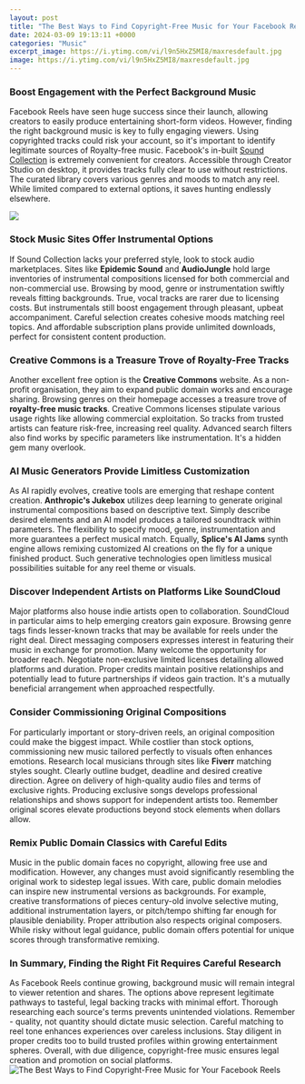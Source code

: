 ```yaml
---
layout: post
title: "The Best Ways to Find Copyright-Free Music for Your Facebook Reels"
date: 2024-03-09 19:13:11 +0000
categories: "Music"
excerpt_image: https://i.ytimg.com/vi/l9n5HxZ5MI8/maxresdefault.jpg
image: https://i.ytimg.com/vi/l9n5HxZ5MI8/maxresdefault.jpg
---
```


### Boost Engagement with the Perfect Background Music  
Facebook Reels have seen huge success since their launch, allowing creators to easily produce entertaining short-form videos. However, finding the right background music is key to fully engaging viewers. Using copyrighted tracks could risk your account, so it's important to identify legitimate sources of Royalty-free music. 
Facebook's in-built [Sound Collection](https://store.fi.io.vn/xmas-american-foxhound-dog-santa-hat-ugly-christmas-2) is extremely convenient for creators. Accessible through Creator Studio on desktop, it provides tracks fully clear to use without restrictions. The curated library covers various genres and moods to match any reel. While limited compared to external options, it saves hunting endlessly elsewhere.

![](https://i.ytimg.com/vi/ZGEWgpEbMeU/maxresdefault.jpg)
### Stock Music Sites Offer Instrumental Options
If Sound Collection lacks your preferred style, look to stock audio marketplaces. Sites like **Epidemic Sound** and **AudioJungle** hold large inventories of instrumental compositions licensed for both commercial and non-commercial use. Browsing by mood, genre or instrumentation swiftly reveals fitting backgrounds. 
True, vocal tracks are rarer due to licensing costs. But instrumentals still boost engagement through pleasant, upbeat accompaniment. Careful selection creates cohesive moods matching reel topics. And affordable subscription plans provide unlimited downloads, perfect for consistent content production.
### Creative Commons is a Treasure Trove of Royalty-Free Tracks 
Another excellent free option is the **Creative Commons** website. As a non-profit organisation, they aim to expand public domain works and encourage sharing. Browsing genres on their homepage accesses a treasure trove of **royalty-free music tracks**.
Creative Commons licenses stipulate various usage rights like allowing commercial exploitation. So tracks from trusted artists can feature risk-free, increasing reel quality. Advanced search filters also find works by specific parameters like instrumentation. It's a hidden gem many overlook.
### AI Music Generators Provide Limitless Customization  
As AI rapidly evolves, creative tools are emerging that reshape content creation. **Anthropic's Jukebox** utilizes deep learning to generate original instrumental compositions based on descriptive text. Simply describe desired elements and an AI model produces a tailored soundtrack within parameters. 
The flexibility to specify mood, genre, instrumentation and more guarantees a perfect musical match. Equally, **Splice's AI Jams** synth engine allows remixing customized AI creations on the fly for a unique finished product. Such generative technologies open limitless musical possibilities suitable for any reel theme or visuals. 
### Discover Independent Artists on Platforms Like SoundCloud
Major platforms also house indie artists open to collaboration. SoundCloud in particular aims to help emerging creators gain exposure. Browsing genre tags finds lesser-known tracks that may be available for reels under the right deal. Direct messaging composers expresses interest in featuring their music in exchange for promotion.
Many welcome the opportunity for broader reach. Negotiate non-exclusive limited licenses detailing allowed platforms and duration. Proper credits maintain positive relationships and potentially lead to future partnerships if videos gain traction. It's a mutually beneficial arrangement when approached respectfully.
### Consider Commissioning Original Compositions
For particularly important or story-driven reels, an original composition could make the biggest impact. While costlier than stock options, commissioning new music tailored perfectly to visuals often enhances emotions. Research local musicians through sites like **Fiverr** matching styles sought. 
Clearly outline budget, deadline and desired creative direction. Agree on delivery of high-quality audio files and terms of exclusive rights. Producing exclusive songs develops professional relationships and shows support for independent artists too. Remember original scores elevate productions beyond stock elements when dollars allow.
### Remix Public Domain Classics with Careful Edits 
Music in the public domain faces no copyright, allowing free use and modification. However, any changes must avoid significantly resembling the original work to sidestep legal issues. With care, public domain melodies can inspire new instrumental versions as backgrounds. 
For example, creative transformations of pieces century-old involve selective muting, additional instrumentation layers, or pitch/tempo shifting far enough for plausible deniability. Proper attribution also respects original composers. While risky without legal guidance, public domain offers potential for unique scores through transformative remixing.
### In Summary, Finding the Right Fit Requires Careful Research
As Facebook Reels continue growing, background music will remain integral to viewer retention and shares. The options above represent legitimate pathways to tasteful, legal backing tracks with minimal effort. Thorough researching each source's terms prevents unintended violations. 
Remember - quality, not quantity should dictate music selection. Careful matching to reel tone enhances experiences over careless inclusions. Stay diligent in proper credits too to build trusted profiles within growing entertainment spheres. Overall, with due diligence, copyright-free music ensures legal creation and promotion on social platforms.
![The Best Ways to Find Copyright-Free Music for Your Facebook Reels](https://i.ytimg.com/vi/l9n5HxZ5MI8/maxresdefault.jpg)
